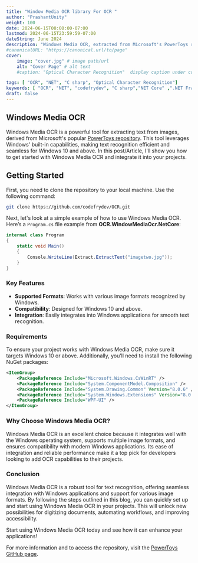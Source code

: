 ```yaml
---
title: "Window Media OCR library For OCR "
author: "PrashantUnity"
weight: 100
date: 2024-06-15T00:00:00-07:00
lastmod: 2024-06-15T23:59:59-07:00
dateString: June 2024  
description: "Windows Media OCR, extracted from Microsoft's PowerToys repository, provides a powerful solution for text recognition by leveraging the capabilities of the Windows operating system. In this blog, we'll guide you through setting up and using Windows Media OCR in your projects."
#canonicalURL: "https://canonical.url/to/page"
cover:
    image: "cover.jpg" # image path/url
    alt: "Cover Page" # alt text
    #caption: "Optical Character Recognition"  display caption under cover 

tags: [ "OCR", "NET", "C sharp", "Optical Character Recognition"]
keywords: [ "OCR", "NET", "codefrydev", "C sharp","NET Core" ,".NET Framework" , "Optical Character Recognition"]
draft: false
---
```

## Windows Media OCR

Windows Media OCR is a powerful tool for extracting text from images, derived from Microsoft's popular [PowerToys repository](https://github.com/microsoft/PowerToys). This tool leverages Windows' built-in capabilities, making text recognition efficient and seamless for Windows 10 and above. In this post/Article, I'll show you how to get started with Windows Media OCR and integrate it into your projects.

## Getting Started

First, you need to clone the repository to your local machine. Use the following command:

```sh {linenos=true}
git clone https://github.com/codefrydev/OCR.git
```

Next, let's look at a simple example of how to use Windows Media OCR. Here’s a `Program.cs` file example from **OCR.WindowMediaOcr.NetCore**:

```cs {linenos=true}
internal class Program
{
    static void Main()
    {
        Console.WriteLine(Extract.ExtractText("imagetwo.jpg"));
    }
}
```

### Key Features

- **Supported Formats**: Works with various image formats recognized by Windows.
- **Compatibility**: Designed for Windows 10 and above.
- **Integration**: Easily integrates into Windows applications for smooth text recognition.

### Requirements

To ensure your project works with Windows Media OCR, make sure it targets Windows 10 or above. Additionally, you’ll need to install the following NuGet packages:

```xml {linenos=true}
<ItemGroup>
    <PackageReference Include="Microsoft.Windows.CsWinRT" />
    <PackageReference Include="System.ComponentModel.Composition" />
    <PackageReference Include="System.Drawing.Common" Version="8.0.6" />
    <PackageReference Include="System.Windows.Extensions" Version="8.0.0" />
    <PackageReference Include="WPF-UI" />
</ItemGroup>
```

### Why Choose Windows Media OCR?

Windows Media OCR is an excellent choice because it integrates well with the Windows operating system, supports multiple image formats, and ensures compatibility with modern Windows applications. Its ease of integration and reliable performance make it a top pick for developers looking to add OCR capabilities to their projects.

### Conclusion

Windows Media OCR is a robust tool for text recognition, offering seamless integration with Windows applications and support for various image formats. By following the steps outlined in this blog, you can quickly set up and start using Windows Media OCR in your projects. This will unlock new possibilities for digitizing documents, automating workflows, and improving accessibility.

Start using Windows Media OCR today and see how it can enhance your applications!

For more information and to access the repository, visit the [PowerToys GitHub page](https://github.com/microsoft/PowerToys).